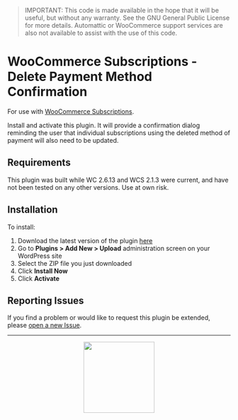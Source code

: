 > IMPORTANT: This code is made available in the hope that it will be useful, but without any warranty. See the GNU General Public License for more details. Automattic or WooCommerce support services are also not available to assist with the use of this code.

# WooCommerce Subscriptions - Delete Payment Method Confirmation

 For use with [WooCommerce Subscriptions](https://woocommerce.com/products/woocommerce-subscriptions/).

Install and activate this plugin. It will provide a confirmation dialog reminding the user that individual subscriptions using the deleted method of payment will also need to be updated.

## Requirements

This plugin was built while WC 2.6.13 and WCS 2.1.3 were current, and have not been tested on any other versions. Use at own risk.

## Installation

To install:

1. Download the latest version of the plugin [here](https://github.com/Prospress/woocommerce-subscriptions-delete-payment-method-confirmation/archive/master.zip)
1. Go to **Plugins > Add New > Upload** administration screen on your WordPress site
1. Select the ZIP file you just downloaded
1. Click **Install Now**
1. Click **Activate**

## Reporting Issues

If you find a problem or would like to request this plugin be extended, please [open a new Issue](https://github.com/Prospress/woocommerce-subscriptions-delete-payment-method-confirmation/issues/new).

---

<p align="center">
	<a href="https://prospress.com/">
		<img src="https://cloud.githubusercontent.com/assets/235523/11986380/bb6a0958-a983-11e5-8e9b-b9781d37c64a.png" width="160">
	</a>
</p>
